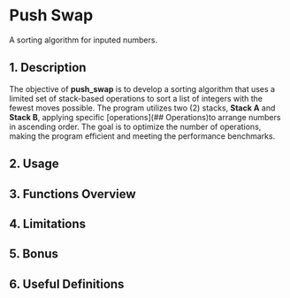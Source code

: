 # Push Swap

A sorting algorithm for inputed numbers.

## 1. Description

The objective of **push_swap** is to develop a sorting algorithm that uses a limited set of stack-based operations to sort a list of integers with the fewest moves possible.
The program utilizes two (2) stacks, **Stack A** and **Stack B**, applying specific [operations](## Operations)to arrange numbers in ascending order. The goal is to optimize the number of operations, making the program efficient and meeting the performance benchmarks.

## 2. Usage

## 3. Functions Overview

## 4. Limitations

## 5. Bonus

## 6. Useful Definitions
